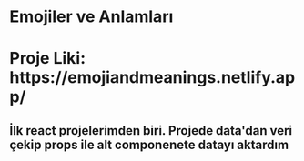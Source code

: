 <h1>Emojiler ve Anlamları</h1>

<h1>Proje Liki: https://emojiandmeanings.netlify.app/</h1>

<h2>İlk react projelerimden biri. Projede data'dan veri çekip props ile alt componenete datayı aktardım</h2>
